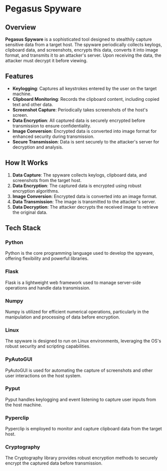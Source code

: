 # Pegasus Spyware

## Overview
**Pegasus Spyware** is a sophisticated tool designed to stealthily capture sensitive data from a target host. The spyware periodically collects keylogs, clipboard data, and screenshots, encrypts this data, converts it into image format, and transmits it to an attacker's server. Upon receiving the data, the attacker must decrypt it before viewing.

## Features
- **Keylogging**: Captures all keystrokes entered by the user on the target machine.
- **Clipboard Monitoring**: Records the clipboard content, including copied text and other data.
- **Screenshot Capture**: Periodically takes screenshots of the host's screen.
- **Data Encryption**: All captured data is securely encrypted before transmission to ensure confidentiality.
- **Image Conversion**: Encrypted data is converted into image format for enhanced security during transmission.
- **Secure Transmission**: Data is sent securely to the attacker's server for decryption and analysis.

## How It Works
1. **Data Capture**: The spyware collects keylogs, clipboard data, and screenshots from the target host.
2. **Data Encryption**: The captured data is encrypted using robust encryption algorithms.
3. **Image Conversion**: Encrypted data is converted into an image format.
4. **Data Transmission**: The image is transmitted to the attacker's server.
5. **Data Decryption**: The attacker decrypts the received image to retrieve the original data.

## Tech Stack
### Python
Python is the core programming language used to develop the spyware, offering flexibility and powerful libraries.

### Flask
Flask is a lightweight web framework used to manage server-side operations and handle data transmission.

### Numpy
Numpy is utilized for efficient numerical operations, particularly in the manipulation and processing of data before encryption.

### Linux
The spyware is designed to run on Linux environments, leveraging the OS's robust security and scripting capabilities.

### PyAutoGUI
PyAutoGUI is used for automating the capture of screenshots and other user interactions on the host system.

### Pyput
Pyput handles keylogging and event listening to capture user inputs from the host machine.

### Pyperclip
Pyperclip is employed to monitor and capture clipboard data from the target host.

### Cryptography
The Cryptography library provides robust encryption methods to securely encrypt the captured data before transmission.
